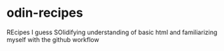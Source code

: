 # odin-recipes
REcipes I guess
SOlidifying understanding of basic html and familiarizing myself with the github workflow